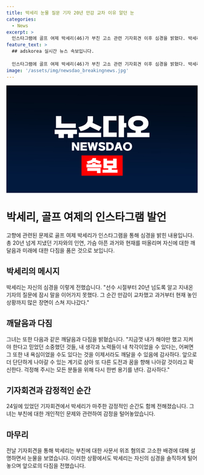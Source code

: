```yaml
---
title: 박세리 눈물 질문 기자 20년 만감 교차 이유 알던 눈
categories:
  - News
excerpt: >
  인스타그램에 골프 여제 박세리(46)가 부친 고소 관련 기자회견 이후 심경을 밝혔다. 박세리는 20년 넘는 인연의 기자에게 감사하며 과거와 현재를 돌아보고 깨달음을 얻었다고 했다. 또한, 새로운 도전과 꿈을 향해 나아갈 것이라며 걱정해 주는 이들을 위해 다시 한 번 용기를 낼 것이라고 전했다. 이에 대한 박세리의 표정이 반영된 사진을 게시했다. 그리고 전날 기자회견에서 부친의 사문서 위조 혐의에 관한 설명을 전했으며, 이에 대한 기자의 질문에 눈물을 흘렸고, 개인적으로 부친의 채무를 변제해온 것을 고백했다.
feature_text: >
  ## adskorea 실시간 뉴스 속보입니다.

  인스타그램에 골프 여제 박세리(46)가 부친 고소 관련 기자회견 이후 심경을 밝혔다. 박세리는 20년 넘는 인연의 기자에게 감사하며 과거와 현재를 돌아보고 깨달음을 얻었다고 했다. 또한, 새로운 도전과 꿈을 향해 나아갈 것이라며 걱정해 주는 이들을 위해 다시 한 번 용기를 낼 것이라고 전했다. 이에 대한 박세리의 표정이 반영된 사진을 게시했다. 그리고 전날 기자회견에서 부친의 사문서 위조 혐의에 관한 설명을 전했으며, 이에 대한 기자의 질문에 눈물을 흘렸고, 개인적으로 부친의 채무를 변제해온 것을 고백했다.
image: '/assets/img/newsdao_breakingnews.jpg'
---
```


<p><img src="/assets/img/newsdao_breakingnews.jpg" alt="adskorea 속보" /></p>

<h1>박세리, 골프 여제의 인스타그램 발언</h1>

<p data-ke-size="size16">고향에 관련된 문제로 골프 여제 박세리가 인스타그램을 통해 심경을 밝힌 내용입니다. 총 20년 넘게 지냈던 기자와의 인연, 가슴 아픈 과거와 현재를 떠올리며 자신에 대한 깨달음과 미래에 대한 다짐을 품은 것으로 보입니다.</p>

<h2 data-ke-size="size26">박세리의 메시지</h2>

<p data-ke-size="size16">박세리는 자신의 심경을 이렇게 전했습니다. "선수 시절부터 20년 넘도록 알고 지내온 기자의 질문에 잠시 말을 이어가지 못했다. 그 순간 만감이 교차했고 과거부터 현재 놓인 상황까지 많은 장면이 스쳐 지나갔다."</p>

<h2 data-ke-size="size26">깨달음과 다짐</h2>

<p data-ke-size="size16">그녀는 또한 다음과 같은 깨달음과 다짐을 밝혔습니다. "지금껏 내가 해야만 했고 지켜야 한다고 믿었던 소중했던 것들, 내 생각과 노력들이 내 착각이었을 수 있다는, 어쩌면 그 또한 내 욕심이었을 수도 있다는 것을 이제서라도 깨달을 수 있음에 감사하다. 앞으로 더 단단하게 나아갈 수 있는 계기로 삼아 또 다른 도전과 꿈을 향해 나아갈 것이라고 확신한다. 걱정해 주시는 모든 분들을 위해 다시 한번 용기를 낸다. 감사하다."</p>

<h2 data-ke-size="size26">기자회견과 감정적인 순간</h2>

<p data-ke-size="size16">24일에 있었던 기자회견에서 박세리가 마주한 감정적인 순간도 함께 전해졌습니다. 그녀는 부친에 대한 개인적인 문제와 관련하여 감정을 털어놓았습니다.</p>

<h2 data-ke-size="size26">마무리</h2>

<p data-ke-size="size16">전날 기자회견을 통해 박세리는 부친에 대한 사문서 위조 혐의로 고소한 배경에 대해 설명하면서 눈물을 보였습니다. 이러한 상황에서도 박세리는 자신의 심경을 솔직하게 털어놓으며 앞으로의 다짐을 전했습니다.</p>

